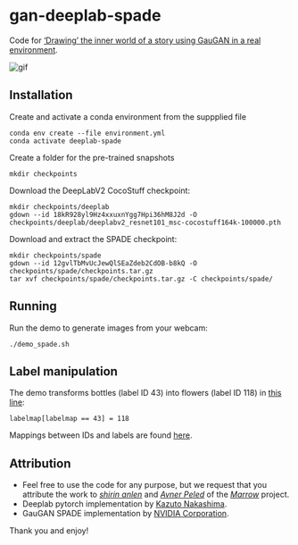 # gan-deeplab-spade

Code for [‘Drawing’ the inner world of a story using GauGAN in a real environment](https://towardsdatascience.com/drawing-the-inner-world-of-a-story-using-gaugan-in-a-real-environment-d8e303aaa2f9).

![gif](https://raw.githubusercontent.com/Marrow-AI/gan-deeplab-spade/master/gaugan.gif)

## Installation

Create and activate a conda environment from the suppplied file
```
conda env create --file environment.yml
conda activate deeplab-spade
```

Create a folder for the pre-trained snapshots

```
mkdir checkpoints
````

Download the DeepLabV2 CocoStuff checkpoint:
```
mkdir checkpoints/deeplab
gdown --id 18kR928yl9Hz4xxuxnYgg7Hpi36hM8J2d -O checkpoints/deeplab/deeplabv2_resnet101_msc-cocostuff164k-100000.pth
```
Download and extract the SPADE checkpoint:
```
mkdir checkpoints/spade
gdown --id 12gvlTbMvUcJewQlSEaZdeb2CdOB-b8kQ -O checkpoints/spade/checkpoints.tar.gz
tar xvf checkpoints/spade/checkpoints.tar.gz -C checkpoints/spade/
```
## Running
Run the demo to generate images from your webcam:
```
./demo_spade.sh
```

## Label manipulation
The demo transforms bottles (label ID 43) into flowers (label ID 118) in [this line](https://github.com/Marrow-AI/gan-deeplab-spade/blob/master/demo_spade.py#L285):
```
labelmap[labelmap == 43] = 118
```
Mappings between IDs and labels are found [here](https://github.com/Avnerus/deeplab-pytorch/blob/master/data/datasets/cocostuff/labels.txt).


## Attribution
- Feel free to use the code for any purpose, but we request that you attribute the work to [_shirin anlen_](https://github.com/ShirinStar) and [_Avner Peled_](https://github.com/avnerus/) of the [_Marrow_](https://shirin.works/Marrow-dev-phase-Machine-learning-immersive-theater-WIP) project.
- Deeplab pytorch implementation by [Kazuto Nakashima](https://github.com/kazuto1011/deeplab-pytorch).
- GauGAN SPADE implementation by [NVIDIA Corporation](https://github.com/NVlabs/SPADE).

Thank you and enjoy!


